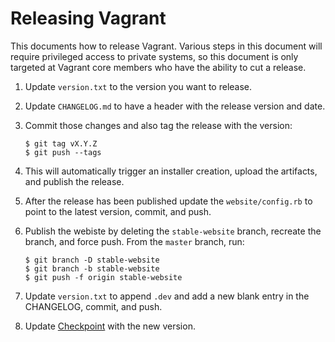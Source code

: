 # Releasing Vagrant

This documents how to release Vagrant. Various steps in this document will
require privileged access to private systems, so this document is only
targeted at Vagrant core members who have the ability to cut a release.

1. Update `version.txt` to the version you want to release.

1. Update `CHANGELOG.md` to have a header with the release version and date.

1. Commit those changes and also tag the release with the version:

    ```
    $ git tag vX.Y.Z
    $ git push --tags
    ```

1. This will automatically trigger an installer creation, upload the artifacts,
  and publish the release.

1. After the release has been published update the `website/config.rb` to point
  to the latest version, commit, and push.

1. Publish the webiste by deleting the `stable-website` branch, recreate the branch,
  and force push. From the `master` branch, run:

   ```
   $ git branch -D stable-website
   $ git branch -b stable-website
   $ git push -f origin stable-website
   ```

1. Update `version.txt` to append `.dev` and add a new blank entry in the
  CHANGELOG, commit, and push.

1. Update [Checkpoint](https://checkpoint.hashicorp.com/control) with the new
  version.
